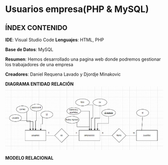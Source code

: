 # Usuarios empresa(PHP & MySQL)
## ÍNDEX CONTENIDO
**IDE**: Visual Studio Code
**Lenguajes**: HTML, PHP

**Base de Datos**: MySQL

**Resumen**: Hemos desarrollado una pagina web donde podremos gestionar los trabajadores de una empresa

**Creadores**: Daniel Requena Lavado y Djordje  Minakovic

**DIAGRAMA ENTIDAD RELACIÓN**
![Diagrama de clases](PHOTO-2023-05-05-22-17-02.jpg)

**MODELO RELACIONAL**
[](model.jpg)
